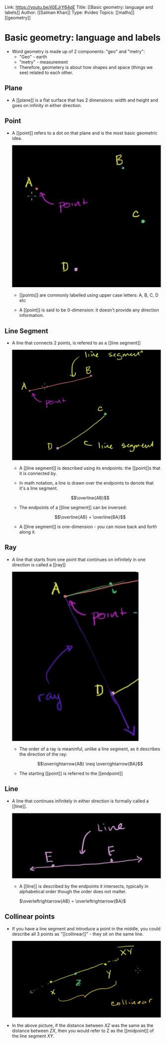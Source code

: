 Link: https://youtu.be/il0EJrY64qE
Title: [[Basic geometry: language and labels]]
Author: [[Salman Khan]]
Type: #video
Topics: [[maths]] [[geometry]]

# Basic geometry: language and labels

* Word geometry is made up of 2 components: "geo" and "metry":
    * "Geo" - earth
    * "metry" - measurement
    * Therefore, geometery is about how shapes and space (things we see) related to each other.
    
 ## Plane
 
* A [[plane]] is a flat surface that has 2 dimensions: width and height and goes on infinity in either direction.

## Point

* A [[point]] refers to a dot on that plane and is the most basic geometric idea.

    ![points on a plane](../_media/points.png)
    
    * [[points]] are commonly labelled using upper case letters: A, B, C, D etc

    * A [[point]] is said to be 0-dimension: it doesn't provide any direction information.
    
## Line Segment

* A line that connects 2 points, is refered to as a [[line segment]]

    ![line segment examples](../_media/line-segment.png)
    
    * A [[line segment]] is described using its endpoints: the [[point]]s that it is connected by.
    * In math notation, a line is drawn over the endpoints to denote that it's a line segment.

        $$\overline{AB}$$

    * The endpoints of a [[line segment]] can be inversed:

        $$\overline{AB} = \overline{BA}$$

    * A [[line segment]] is one-dimension - you can move back and forth along it.

## Ray

* A line that starts from one point that continues on infinitely in one direction is called a [[ray]]

    ![ray example](../_media/ray.png)

    * The order of a ray is meaninful, unlike a line segment, as it describes the direction of the ray:

        $$\overrightarrow{AB} \neq \overrightarrow{BA}$$

     * The starting [[point]] is referred to the [[endpoint]]

## Line
 * A line that continues infinitely in either direction is formally called a [[line]].
 
     ![line example](../_media/line.png)
    
     * A [[line]] is described by the endpoints it intersects, typically in alphabetical order though the order does not matter.

        $\overleftrightarrow{AB} = \overleftrightarrow{BA}$

## Collinear points
* If you have a line segment and introduce a point in the middle, you could describe all 3 points as "[[collinear]]" - they sit on the same line.

    ![colinear points example](../_media/colinear-points.png)

* In the above picture, if the distance between $XZ$ was the same as the distance between $ZX$, then you would refer to Z as the [[midpoint]] of the line segment $XY$.